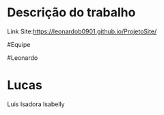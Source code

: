 # Descrição do trabalho

Link Site:https://leonardob0901.github.io/ProjetoSite/

#Equipe

#Leonardo
# Lucas
 Luis
 Isadora
 Isabelly
